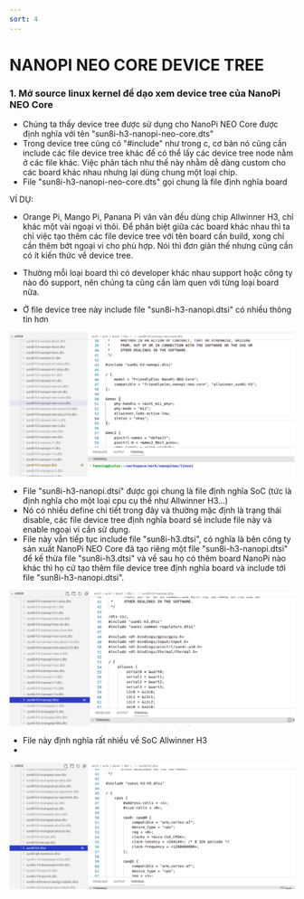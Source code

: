 ```yaml
---
sort: 4
---
```


# NANOPI NEO CORE DEVICE TREE


### 1. Mở source linux kernel để dạo xem device tree của NanoPi NEO Core


- Chúng ta thấy device tree được sử dụng cho NanoPi NEO Core được định nghĩa với tên "sun8i-h3-nanopi-neo-core.dts"
- Trong device tree cũng có "#include" như trong c, cơ bản nó cũng cần include các file device tree khác để có thể lấy các 
device tree node nằm ở các file khác. Việc phân tách như thế này nhằm dễ dàng custom cho các board khác nhau nhưng lại dùng 
chung một loại chip.
- File "sun8i-h3-nanopi-neo-core.dts" gọi chung là file định nghĩa board

VÍ DỤ:
- Orange Pi, Mango Pi, Panana Pi vân vân đều dùng chip Allwinner H3, chỉ khác một vài ngoại vi thôi. Để phân biệt giữa các
board khác nhau thì ta chỉ việc tạo thêm các file device tree với tên board cần build, xong chỉ cần thêm bớt ngoại vi cho phù
hợp. Nói thì đơn giản thế nhưng cũng cần có ít kiến thức về device tree.
- Thường mỗi loại board  thì có developer khác nhau support hoặc công ty nào đó support, nên chúng ta cũng cần làm quen với
từng loại  board nữa.


- Ở file device tree này include file "sun8i-h3-nanopi.dtsi" có nhiều thông tin hơn

![this screenshot](/images/nanopi-neo-core-device-tree-1.png)



- File "sun8i-h3-nanopi.dtsi" được gọi chung là file định nghĩa SoC (tức là định nghĩa cho một  loại cpu cụ thể như Allwinner H3...)
- Nó có nhiều define chi tiết trong đây và thường mặc định là trạng thái disable, các file device tree định nghĩa board sẽ include file
này và enable ngoại vi cần sử  dụng.
- File này vẫn tiếp tục include file "sun8i-h3.dtsi", có nghĩa là bên công ty sản xuất NanoPi NEO Core đã tạo riêng một file "sun8i-h3-nanopi.dtsi" để kế thừa file "sun8i-h3.dtsi" và về sau họ có thêm board NanoPi nào khác thì họ cứ tạo thêm file device tree định nghĩa board
và include tới  file "sun8i-h3-nanopi.dtsi".

![this screenshot](/images/nanopi-neo-core-device-tree-2.png)




- File này định nghĩa rất nhiều về SoC Allwinner H3
- 
![this screenshot](/images/nanopi-neo-core-device-tree-3.png)

